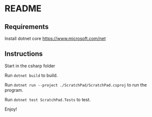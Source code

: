 # README

## Requirements

Install dotnet core <https://www.microsoft.com/net>

## Instructions

Start in the csharp folder

Run `dotnet build` to build.

Run `dotnet run --project ./ScratchPad/ScratchPad.csproj` to run the program.

Run `dotnet test ScratchPad.Tests` to test.

Enjoy!

